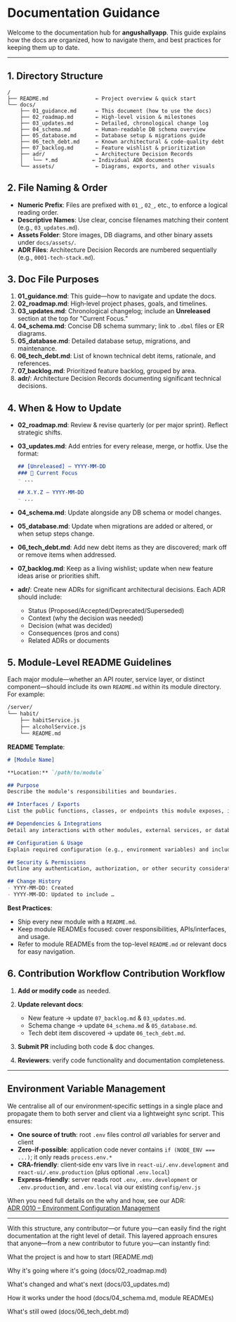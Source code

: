 # Documentation Guidance

Welcome to the documentation hub for **angushallyapp**. This guide explains how the docs are organized, how to navigate them, and best practices for keeping them up to date.

---

## 1. Directory Structure

```
/
├── README.md               ← Project overview & quick start
└── docs/
    ├── 01_guidance.md      ← This document (how to use the docs)
    ├── 02_roadmap.md       ← High-level vision & milestones
    ├── 03_updates.md       ← Detailed, chronological change log
    ├── 04_schema.md        ← Human-readable DB schema overview
    ├── 05_database.md      ← Database setup & migrations guide
    ├── 06_tech_debt.md     ← Known architectural & code-quality debt
    ├── 07_backlog.md       ← Feature wishlist & prioritization
    ├── adr/                ← Architecture Decision Records
    │   └── *.md           ← Individual ADR documents
    └── assets/             ← Diagrams, exports, and other visuals
```

## 2. File Naming & Order

* **Numeric Prefix**: Files are prefixed with `01_`, `02_`, etc., to enforce a logical reading order.
* **Descriptive Names**: Use clear, concise filenames matching their content (e.g., `03_updates.md`).
* **Assets Folder**: Store images, DB diagrams, and other binary assets under `docs/assets/`.
* **ADR Files**: Architecture Decision Records are numbered sequentially (e.g., `0001-tech-stack.md`).

## 3. Doc File Purposes

1. **01\_guidance.md**: This guide—how to navigate and update the docs.
2. **02\_roadmap.md**: High‐level project phases, goals, and timelines.
3. **03\_updates.md**: Chronological changelog; include an **Unreleased** section at the top for "Current Focus."
4. **04\_schema.md**: Concise DB schema summary; link to `.dbml` files or ER diagrams.
5. **05\_database.md**: Detailed database setup, migrations, and maintenance.
6. **06\_tech\_debt.md**: List of known technical debt items, rationale, and references.
7. **07\_backlog.md**: Prioritized feature backlog, grouped by area.
8. **adr/**: Architecture Decision Records documenting significant technical decisions.

## 4. When & How to Update

* **02\_roadmap.md**: Review & revise quarterly (or per major sprint). Reflect strategic shifts.
* **03\_updates.md**: Add entries for every release, merge, or hotfix. Use the format:

  ```md
  ## [Unreleased] – YYYY-MM-DD
  ### 🚧 Current Focus
  - ...

  ## X.Y.Z – YYYY-MM-DD
  - ...
  ```
* **04\_schema.md**: Update alongside any DB schema or model changes.
* **05\_database.md**: Update when migrations are added or altered, or when setup steps change.
* **06\_tech\_debt.md**: Add new debt items as they are discovered; mark off or remove items when addressed.
* **07\_backlog.md**: Keep as a living wishlist; update when new feature ideas arise or priorities shift.
* **adr/**: Create new ADRs for significant architectural decisions. Each ADR should include:
  - Status (Proposed/Accepted/Deprecated/Superseded)
  - Context (why the decision was needed)
  - Decision (what was decided)
  - Consequences (pros and cons)
  - Related ADRs or documents

## 5. Module-Level README Guidelines

Each major module—whether an API router, service layer, or distinct component—should include its own `README.md` within its module directory. For example:

```bash
/server/
└── habit/
    ├── habitService.js
    ├── alcoholService.js
    └── README.md
```

**README Template**:

```md
# [Module Name]

**Location:** `/path/to/module`

## Purpose
Describe the module's responsibilities and boundaries.

## Interfaces / Exports
List the public functions, classes, or endpoints this module exposes, including method signatures and expected inputs/outputs.

## Dependencies & Integrations
Detail any interactions with other modules, external services, or database schemas.

## Configuration & Usage
Explain required configuration (e.g., environment variables) and include basic usage examples or code snippets.

## Security & Permissions
Outline any authentication, authorization, or other security considerations.

## Change History
- YYYY-MM-DD: Created
- YYYY-MM-DD: Updated to include …
```

**Best Practices**:

* Ship every new module with a `README.md`.
* Keep module READMEs focused: cover responsibilities, APIs/interfaces, and usage.
* Refer to module READMEs from the top-level `README.md` or relevant docs for easy navigation.

## 6. Contribution Workflow Contribution Workflow

1. **Add or modify code** as needed.
2. **Update relevant docs**:

   * New feature → update `07_backlog.md` & `03_updates.md`.
   * Schema change → update `04_schema.md` & `05_database.md`.
   * Tech debt item discovered → update `06_tech_debt.md`.
3. **Submit PR** including both code & doc changes.
4. **Reviewers**: verify code functionality and documentation completeness.

---

## Environment Variable Management

We centralise all of our environment‐specific settings in a single place and propagate them to both server and client via a lightweight sync script.  This ensures:

- **One source of truth**: root `.env` files control _all_ variables for server and client  
- **Zero-if-possible**: application code never contains `if (NODE_ENV === ...)`; it only reads `process.env.*`  
- **CRA-friendly**: client‐side env vars live in `react-ui/.env.development` and `react-ui/.env.production` (plus optional `.env.local`)  
- **Express-friendly**: server reads root `.env`, `.env.development` or `.env.production`, and `.env.local` via our existing `config/env.js`

When you need full details on the why and how, see our ADR:  
[ADR 0010 – Environment Configuration Management](./adr/0010-env-config-management.md)


---

With this structure, any contributor—or future you—can easily find the right documentation at the right level of detail.
This layered approach ensures that anyone—from a new contributor to future you—can instantly find:

What the project is and how to start (README.md)

Why it's going where it's going (docs/02_roadmap.md)

What's changed and what's next (docs/03_updates.md)

How it works under the hood (docs/04_schema.md, module READMEs)

What's still owed (docs/06_tech_debt.md)